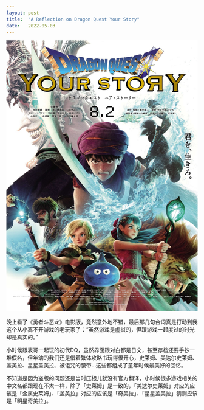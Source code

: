 ```yaml
---
layout: post
title:  "A Reflection on Dragon Quest Your Story"
date:   2022-05-03
---
```

![](/assets/img/20220503-1.jpeg)

晚上看了《勇者斗恶龙》电影版，竟然意外地不错，最后那几句台词真是打动到我这个从小离不开游戏的老玩家了：“虽然游戏是虚拟的，但跟游戏一起度过的时光却是真实的。”

小时候跟表哥一起玩的初代DQ，虽然界面跟对白都是日文，甚至存档还要手抄一堆假名，但年幼的我们还是借着繁体攻略书玩得很开心，史莱姆、美达尔史莱姆、盖美拉、星星盖美拉、被诅咒的腰带…这些都组成了童年时候最美好的回忆。

不知道是因为盗版的问题还是当时压根儿就没有官方翻译，小时候很多游戏相关的中文名都跟现在不太一样，除了「史莱姆」是一致的，「美达尔史莱姆」对应的应该是「金属史莱姆」、「盖美拉」对应的应该是「奇美拉」、「星星盖美拉」猜测应该是「明星奇美拉」。
